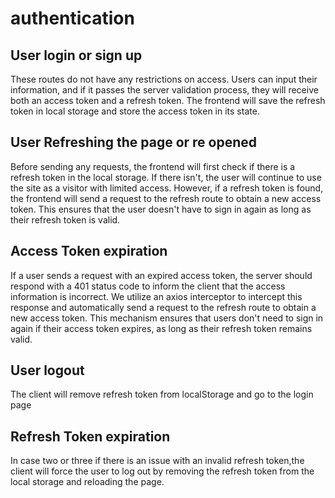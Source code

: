 # authentication

## User login or sign up

These routes do not have any restrictions on access. Users can input their information, and if it passes the server validation process, they will receive both an access token and a refresh token. The frontend will save the refresh token in local storage and store the access token in its state.

## User Refreshing the page or re opened

Before sending any requests, the frontend will first check if there is a refresh token in the local storage. If there isn't, the user will continue to use the site as a visitor with limited access. However, if a refresh token is found, the frontend will send a request to the refresh route to obtain a new access token. This ensures that the user doesn't have to sign in again as long as their refresh token is valid.

## Access Token expiration

If a user sends a request with an expired access token, the server should respond with a 401 status code to inform the client that the access information is incorrect. We utilize an axios interceptor to intercept this response and automatically send a request to the refresh route to obtain a new access token. This mechanism ensures that users don't need to sign in again if their access token expires, as long as their refresh token remains valid.

## User logout

The client will remove refresh token from localStorage and go to the login page

## Refresh Token expiration

In case two or three if there is an issue with an invalid refresh token,the client will force the user to log out by removing the refresh token from the local storage and reloading the page.
